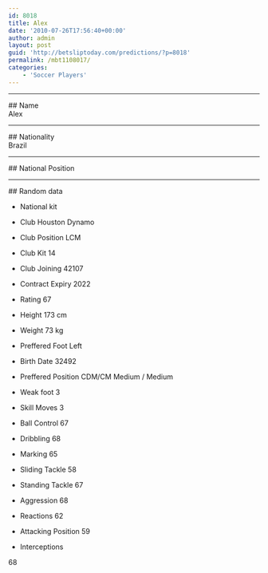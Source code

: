 ```yaml
---
id: 8018
title: Alex
date: '2010-07-26T17:56:40+00:00'
author: admin
layout: post
guid: 'http://betsliptoday.com/predictions/?p=8018'
permalink: /mbt1108017/
categories:
    - 'Soccer Players'
---
```


- - - - - -

\## Name  
 Alex

- - - - - -

\## Nationality  
 Brazil

- - - - - -

\## National Position

- - - - - -

\## Random data

- National kit
- Club
 Houston Dynamo

- Club Position
 LCM

- Club Kit
 14

- Club Joining
 42107

- Contract Expiry
 2022

- Rating
 67

- Height
 173 cm

- Weight
 73 kg

- Preffered Foot
 Left

- Birth Date
 32492

- Preffered Position
 CDM/CM Medium / Medium

- Weak foot
 3

- Skill Moves
 3

- Ball Control
 67

- Dribbling
 68

- Marking
 65

- Sliding Tackle
 58

- Standing Tackle
 67

- Aggression
 68

- Reactions
 62

- Attacking Position
 59

- Interceptions

 68